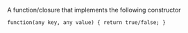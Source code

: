 A function/closure that implements the following constructor

`function(any key, any value) { return true/false; }`